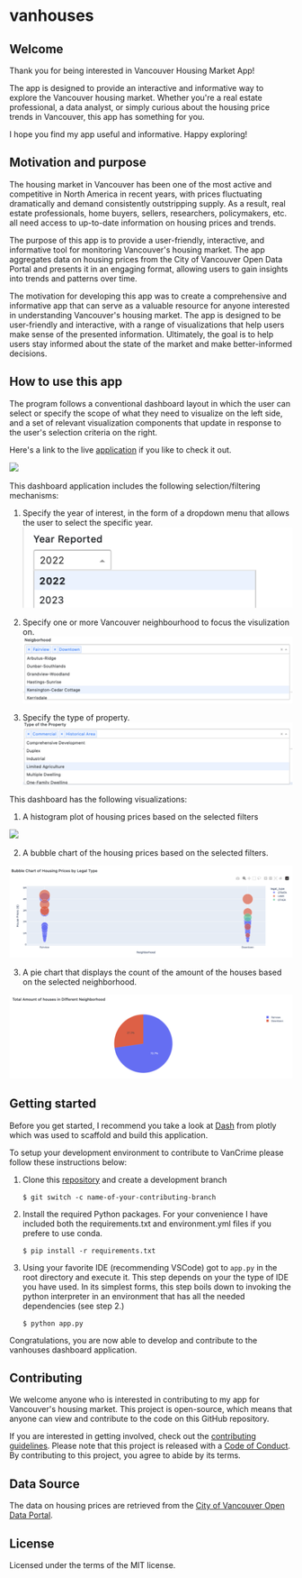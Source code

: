 # vanhouses

## Welcome

Thank you for being interested in  Vancouver Housing Market App!

The app is designed to provide an interactive and informative way to explore the Vancouver housing market. Whether you're a real estate professional, a data analyst, or simply curious about the housing price trends in Vancouver, this app has something for you.

I hope you find my app useful and informative. Happy exploring!

## Motivation and purpose

The housing market in Vancouver has been one of the most active and competitive in North America in recent years, with prices fluctuating dramatically and demand consistently outstripping supply. As a result, real estate professionals, home buyers, sellers, researchers, policymakers, etc. all need access to up-to-date information on housing prices and trends.

The purpose of this app is to provide a user-friendly, interactive, and informative tool for monitoring Vancouver's housing market. The app aggregates data on housing prices from the City of Vancouver Open Data Portal and presents it in an engaging format, allowing users to gain insights into trends and patterns over time.

The motivation for developing this app was to create a comprehensive and informative app that can serve as a valuable resource for anyone interested in understanding Vancouver's housing market. The app is designed to be user-friendly and interactive, with a range of visualizations that help users make sense of the presented information. Ultimately, the goal is to help users stay informed about the state of the market and make better-informed decisions.


## How to use this app

The program follows a conventional dashboard layout in which the user can select or specify the scope of what they need to visualize on the left side, and a set of relevant visualization components that update in response to the user's selection criteria on the right.

Here's a link to the live [application](https://vanhouses-dash-n2zj.onrender.com) if you like to check it out.

![](interface.png)

This dashboard application includes the following selection/filtering mechanisms:

1. Specify the year of interest, in the form of a dropdown menu that allows the user to select the specific year.
![](img/year_dd.png)

2. Specify one or more Vancouver neighbourhood to focus the visulization on.
![](img/neighborhood_dd.png)

3. Specify the type of property.
![](img/property_type_dd.png)


This dashboard has the following visualizations:

1. A histogram plot of housing prices based on the selected filters

![](img/hs.png)

2. A bubble chart of the housing prices based on the selected filters. 

![](img/bc.png)

3. A pie chart that displays the count of the amount of the houses based on the selected neighborhood.

![](img/pc.png)



## Getting started

Before you get started, I recommend you take a look at [Dash](https://dash.plotly.com/) from plotly which was used to scaffold and build this application. 

To setup your development environment to contribute to VanCrime please follow these instructions below:

1.  Clone this [repository](https://github.com/zchen156/vanhouses) and create a development branch

    ``` console
    $ git switch -c name-of-your-contributing-branch
    ```
2.  Install the required Python packages. For your convenience I have included both the requirements.txt and environment.yml files if you prefere to use conda.
    
    ``` console
    $ pip install -r requirements.txt
    ```

3.  Using your favorite IDE (recommending VSCode) got to `app.py` in the root directory and execute it. This step depends on your the type of IDE you have used. In its simplest forms, this step boils down to invoking the python interpreter in an environment that has all the needed dependencies (see step 2.)

    ``` console
    $ python app.py
    ```

Congratulations, you are now able to develop and contribute to the vanhouses dashboard application. 


## Contributing

We welcome anyone who is interested in contributing to my app for Vancouver's housing market. This project is open-source, which means that anyone can view and contribute to the code on this GitHub repository.

If you are interested in getting involved, check out the [contributing guidelines](CONTRIBUTING.md). Please note that this project is released with a [Code of Conduct](CODE_OF_CONDUCT.md). By contributing to this project, you agree to abide by its terms.


## Data Source

The data on housing prices are retrieved from the [City of Vancouver Open Data Portal](https://opendata.vancouver.ca/explore/dataset/property-tax-report/table/?sort=-tax_assessment_year).

## License

Licensed under the terms of the MIT license.
